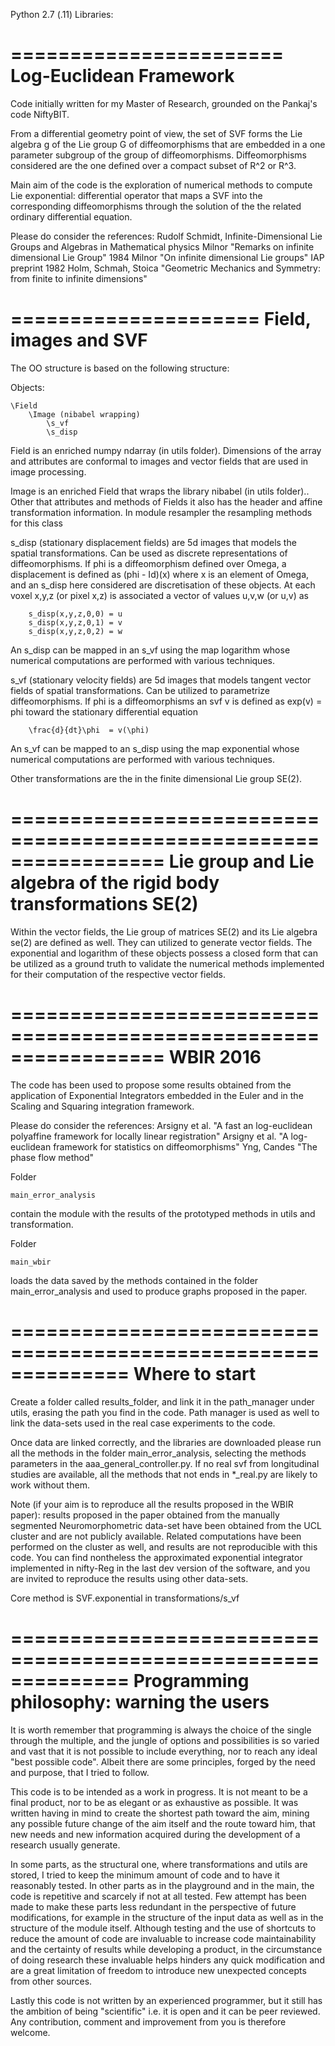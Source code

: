Python 2.7 (.11)
Libraries: 

=======================
Log-Euclidean Framework
=======================

Code initially written for my Master of Research, grounded on the Pankaj's code NiftyBIT.

From a differential geometry point of view, the set of SVF forms the Lie algebra g of the Lie group G of diffeomorphisms 
that are embedded in a one parameter subgroup of the group of diffeomorphisms.
Diffeomorphisms considered are the one defined over a compact subset of R^2 or R^3.

Main aim of the code is the exploration of numerical methods to compute Lie exponential: differential operator that 
maps a SVF into the corresponding diffeomorphisms through the solution of the the related ordinary differential equation.

Please do consider the references:
Rudolf Schmidt, Infinite-Dimensional Lie Groups and Algebras in Mathematical physics
Milnor "Remarks on infinite dimensional Lie Group" 1984
Milnor "On infinite dimensional Lie groups" IAP preprint 1982
Holm, Schmah, Stoica "Geometric Mechanics and Symmetry: from finite to infinite dimensions"


=====================
Field, images and SVF
=====================

The OO structure is based on the following structure:

Objects:

    \Field
        \Image (nibabel wrapping)
            \s_vf
            \s_disp


Field is an enriched numpy ndarray (in utils folder).
    Dimensions of the array and attributes are conformal to images and vector fields
    that are used in image processing.

Image is an enriched Field that wraps the library nibabel (in utils folder)..
    Other that attributes and methods of Fields it also has the header and affine transformation
    information. In module resampler the resampling methods for this class


s_disp (stationary displacement fields) are 5d images that models the spatial transformations.
    Can be used as discrete representations of diffeomorphisms.
    If phi is a diffeomorphism defined over Omega, a displacement is defined as (phi - Id)(x)
    where x is an element of Omega, and an s_disp here considered are discretisation of these objects.
    At each voxel x,y,z (or pixel x,z) is associated a vector of values u,v,w (or u,v) as

        s_disp(x,y,z,0,0) = u
        s_disp(x,y,z,0,1) = v
        s_disp(x,y,z,0,2) = w

An s_disp can be mapped in an s_vf using the map logarithm whose numerical computations are 
performed with various techniques.

s_vf (stationary velocity fields) are 5d images that models tangent vector fields of spatial transformations.
    Can be utilized to parametrize diffeomorphisms.
    If phi is a diffeomorphisms an svf v is defined as exp(v) = phi toward the stationary differential equation

        \frac{d}{dt}\phi  = v(\phi)

An s_vf can be mapped to an s_disp using the map exponential whose numerical computations are
    performed with various techniques.


Other transformations are the in the finite dimensional Lie group SE(2).

=================================================================
Lie group and Lie algebra of the rigid body transformations SE(2)
=================================================================

Within the vector fields, the Lie group of matrices SE(2) and its Lie algebra se(2) are defined as well.
They can utilized to generate vector fields.
The exponential and logarithm of these objects possess a closed form that can be utilized as a ground
truth to validate the numerical methods implemented for their computation of the respective vector fields.

=================================================================
WBIR 2016
=================================================================
The code has been used to propose some results obtained from the application of Exponential Integrators embedded in the
Euler and in the Scaling and Squaring integration framework.

Please do consider the references:
Arsigny et al. "A fast an log-euclidean polyaffine framework for locally linear registration"
Arsigny et al. "A log-euclidean framework for statistics on diffeomorphisms"
Yng, Candes "The phase flow method" 

Folder 

    main_error_analysis

contain the module with the results of the prototyped methods in utils and transformation.
 
Folder 

    main_wbir

loads the data saved by the methods contained in the folder main_error_analysis and used to produce graphs proposed in 
the paper.
 
 
==============================================================
Where to start
==============================================================

Create a folder called results_folder, and link it in the path_manager under utils, erasing the path you find in the 
code. Path manager is used as well to link the data-sets used in the real case experiments to the code.

Once data are linked correctly, and the libraries are downloaded please run all the methods in the folder 
main_error_analysis, selecting the methods parameters in the aaa_general_controller.py. 
If no real svf from longitudinal studies are available, all the methods that not ends in *_real.py
are likely to work without them.

Note (if your aim is to reproduce all the results proposed in the WBIR paper): results proposed in the paper obtained 
from the manually segmented Neuromorphometric data-set have been obtained from the UCL cluster and are not publicly available. 
Related computations have been performed on the cluster as well, and results are not reproducible with this code. 
You can find nontheless the approximated exponential integrator implemented in nifty-Reg in the last dev version of the
software, and you are invited to reproduce the results using other data-sets.

Core method is SVF.exponential in transformations/s_vf

==============================================================
Programming philosophy: warning the users
==============================================================

It is worth remember that programming is always the choice of the single through the multiple, and the jungle of options 
and possibilities is so varied and vast that it is not possible to include everything, nor to reach any ideal 
"best possible code".
Albeit there are some principles, forged by the need and purpose, that I tried to follow.
 
This code is to be intended as a work in progress. It is not meant to be a final product, nor to be as elegant or as 
exhaustive as possible.
It was written having in mind to create the shortest path toward the aim, mining any possible future change of 
the aim itself and the route toward him, that new needs and new information acquired during the development of a 
research usually generate.

In some parts, as the structural one, where transformations and utils are stored, I tried to keep the minimum amount 
of code and to have it reasonably tested. In other parts as in the playground and in the main, the code is repetitive 
and scarcely if not at all tested. 
Few attempt has been made to make these parts less redundant in the perspective of future 
modifications, for example in the structure of the input data as well as in the structure of the module itself.
Although testing and the use of shortcuts to reduce the amount of code are invaluable to increase code maintainability 
and the certainty of results while developing a product, in the circumstance of doing research these invaluable helps 
hinders any quick modification and are a great limitation of freedom to introduce new unexpected concepts from other 
sources.

Lastly this code is not written by an experienced programmer, but it still has the ambition of being "scientific" 
i.e. it is open and it can be peer reviewed. Any contribution, comment and improvement from you is therefore welcome.
